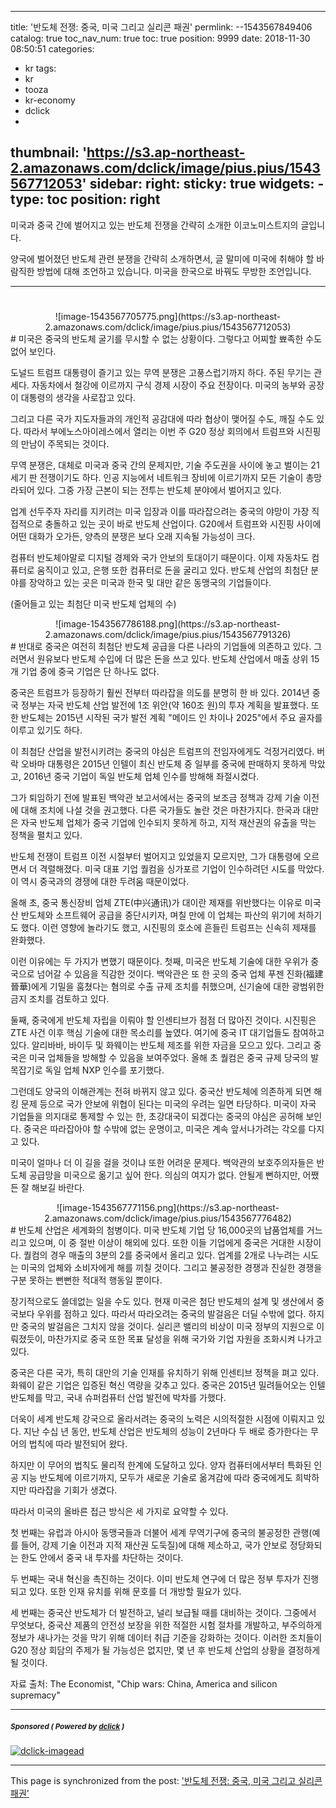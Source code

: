 
---
title: '반도체 전쟁: 중국, 미국 그리고 실리콘 패권'
permlink: --1543567849406
catalog: true
toc_nav_num: true
toc: true
position: 9999
date: 2018-11-30 08:50:51
categories:
- kr
tags:
- kr
- tooza
- kr-economy
- dclick
- 
thumbnail: 'https://s3.ap-northeast-2.amazonaws.com/dclick/image/pius.pius/1543567712053'
sidebar:
    right:
        sticky: true
widgets:
    -
        type: toc
        position: right
---


미국과 중국 간에 벌어지고 있는 반도체 전쟁을 간략히 소개한 이코노미스트지의 글입니다.
  
양국에 벌어졌던 반도체 관련 분쟁을 간략히 소개하면서, 글 말미에 미국에 취해야 할 바람직한 방법에 대해 조언하고 있습니다. 미국을 한국으로 바꿔도 무방한 조언입니다.
  
----
#
#  
<center>
 ![image-1543567705775.png](https://s3.ap-northeast-2.amazonaws.com/dclick/image/pius.pius/1543567712053) 
</center>
#
미국은 중국의 반도체 굴기를 무시할 수 없는 상황이다. 그렇다고 어찌할 뾰족한 수도 없어 보인다. 
  
도널드 트럼프 대통령이 즐기고 있는 무역 분쟁은 고풍스럽기까지 하다. 주된 무기는 관세다. 자동차에서 철강에 이르까지 구식 경제 시장이 주요 전장이다. 미국의 농부와 공장이 대통령의 생각을 사로잡고 있다. 
  
그리고 다른 국가 지도자들과의 개인적 공감대에 따라 협상이 맺어질 수도, 깨질 수도 있다. 따라서 부에노스아이레스에서 열리는 이번 주 G20 정상 회의에서 트럼프와 시진핑의 만남이 주목되는 것이다.
  
무역 분쟁은, 대체로 미국과 중국 간의 문제지만, 기술 주도권을 사이에 놓고 벌이는 21세기 판 전쟁이기도 하다. 인공 지능에서 네트워크 장비에 이르기까지 모든 기술이 총망라되어 있다. 그중 가장 근본이 되는 전투는 반도체 분야에서 벌어지고 있다. 
  
업계 선두주자 자리를 지키려는 미국 입장과 이를 따라잡으려는 중국의 야망이 가장 직접적으로 충돌하고 있는 곳이 바로 반도체 산업이다. G20에서 트럼프와 시진핑 사이에 어떤 대화가 오가든, 양측의 분쟁은 보다 오래 지속될 가능성이 크다.
  
컴퓨터 반도체야말로 디지털 경제와 국가 안보의 토대이기 때문이다. 이제 자동차도 컴퓨터로 움직이고 있고, 은행 또한 컴퓨터로 돈을 굴리고 있다. 반도체 산업의 최첨단 분야를 장악하고 있는 곳은 미국과 한국 및 대만 같은 동맹국의 기업들이다. 
  
(줄어들고 있는 최첨단 미국 반도체 업체의 수)
<center>
 ![image-1543567786188.png](https://s3.ap-northeast-2.amazonaws.com/dclick/image/pius.pius/1543567791326) 
</center>
#
반대로 중국은 여전히 최첨단 반도체 공급을 다른 나라의 기업들에 의존하고 있다. 그러면서 원유보다 반도체 수입에 더 많은 돈을 쓰고 있다. 반도체 산업에서 매출 상위 15개 기업 중에 중국 기업은 단 하나도 없다. 
  
중국은 트럼프가 등장하기 훨씬 전부터 따라잡을 의도를 분명히 한 바 있다. 2014년 중국 정부는 자국 반도체 산업 발전에 1조 위안(약 160조 원)의 투자 계획을 발표했다. 또한 반도체는 2015년 시작된 국가 발전 계획 "메이드 인 차이나 2025"에서 주요 골자를 이루고 있기도 하다.
  
이 최첨단 산업을 발전시키려는 중국의 야심은 트럼프의 전임자에게도 걱정거리였다. 버락 오바마 대통령은 2015년 인텔이 최신 반도체 중 일부를 중국에 판매하지 못하게 막았고, 2016년 중국 기업이 독일 반도체 업체 인수를 방해해 좌절시켰다. 
  
그가 퇴임하기 전에 발표된 백악관 보고서에서는 중국의 보조금 정책과 강제 기술 이전에 대해 조치에 나설 것을 권고했다. 다른 국가들도 놀란 것은 마찬가지다. 한국과 대만은 자국 반도체 업체가 중국 기업에 인수되지 못하게 하고, 지적 재산권의 유출을 막는 정책을 펼치고 있다.
  
반도체 전쟁이 트럼프 이전 시절부터 벌어지고 있었을지 모르지만, 그가 대통령에 오르면서 더 격렬해졌다. 미국 대표 기업 퀄컴을 싱가포르 기업이 인수하려던 시도를 막았다. 이 역시 중국과의 경쟁에 대한 두려움 때문이었다. 
  
올해 초, 중국 통신장비 업체 ZTE(中兴通讯)가 대이란 제재를 위반했다는 이유로 미국산 반도체와 소프트웨어 공급을 중단시키자, 며칠 만에 이 업체는 파산의 위기에 처하기도 했다. 이런 영향에 놀라기도 했고, 시진핑의 호소에 흔들린 트럼프는 신속히 제재를 완화했다.
  
이런 이유에는 두 가지가 변했기 때문이다. 첫째, 미국은 반도체 기술에 대한 우위가 중국으로 넘어갈 수 있음을 직감한 것이다. 백악관은 또 한 곳의 중국 업체 푸젠 진화(福建晉華)에게 기밀을 훔쳤다는 혐의로 수출 규제 조치를 취했으며, 신기술에 대한 광범위한 금지 조치를 검토하고 있다. 
  
둘째, 중국에게 반도체 자립을 이뤄야 할 인센티브가 점점 더 많아진 것이다. 시진핑은 ZTE 사건 이후 핵심 기술에 대한 목소리를 높였다. 여기에 중국 IT 대기업들도 참여하고 있다. 알리바바, 바이두 및 화웨이는 반도체 제조를 위한 자금을 모으고 있다. 그리고 중국은 미국 업체들을 방해할 수 있음을 보여주었다. 올해 초 퀄컴은 중국 규제 당국의 발목잡기로 독일 업체 NXP 인수를 포기했다. 
  
그런데도 양국의 이해관계는 전혀 바뀌지 않고 있다. 중국산 반도체에 의존하게 되면 해킹 문제 등으로 국가 안보에 위협이 된다는 미국의 우려는 일면 타당하다. 미국이 자국 기업들을 의지대로 통제할 수 있는 한, 초강대국이 되겠다는 중국의 야심은 공허해 보인다. 중국은 따라잡아야 할 수밖에 없는 운명이고, 미국은 계속 앞서나가려는 각오를 다지고 있다.
  
미국이 얼마나 더 이 길을 걸을 것이냐 또한 어려운 문제다. 백악관의 보호주의자들은 반도체 공급망을 미국으로 옮기고 싶어 한다. 의심의 여지가 없다. 안될게 뻔하지만, 어쨌든 잘 해보길 바란다. 
  
<center>
![image-1543567771156.png](https://s3.ap-northeast-2.amazonaws.com/dclick/image/pius.pius/1543567776482)
</center>
#
반도체 산업은 세계화의 첨병이다. 미국 반도체 기업 당 16,000곳의 납품업체를 거느리고 있으며, 이 중 절반 이상이 해외에 있다. 또한 이들 기업에게 중국은 거대한 시장이다. 퀄컴의 경우 매출의 3분의 2를 중국에서 올리고 있다. 업계를 2개로 나누려는 시도는 미국의 업체와 소비자에게 해를 끼칠 것이다. 그리고 불공정한 경쟁과 진실한 경쟁을 구분 못하는 뻔뻔한 적대적 행동일 뿐이다.
  
장기적으로도 쓸데없는 일을 수도 있다. 현재 미국은 첨단 반도체의 설계 및 생산에서 중국보다 우위를 점하고 있다. 따라서 따라오려는 중국의 발걸음은 더딜 수밖에 없다. 하지만 중국의 발걸음은 그치지 않을 것이다. 실리콘 밸리의 비상이 미국 정부의 지원으로 이뤄졌듯이, 마찬가지로 중국 또한 목표 달성을 위해 국가와 기업 자원을 조화시켜 나가고 있다. 
  
중국은 다른 국가, 특히 대만의 기술 인재를 유치하기 위해 인센티브 정책을 펴고 있다. 화웨이 같은 기업은 입증된 혁신 역량을 갖추고 있다. 중국은 2015년 밀려들어오는 인텔 반도체를 막고, 국내 슈퍼컴퓨터 산업 발전에 박차를 가했다. 
  
더욱이 세계 반도체 강국으로 올라서려는 중국의 노력은 시의적절한 시점에 이뤄지고 있다. 지난 수십 년 동안, 반도체 산업은 반도체의 성능이 2년마다 두 배로 증가한다는 무어의 법칙에 따라 발전되어 왔다. 
  
하지만 이 무어의 법칙도 물리적 한계에 도달하고 있다. 양자 컴퓨터에서부터 특화된 인공 지능 반도체에 이르기까지, 모두가 새로운 기술로 옮겨감에 따라 중국에게도 희박하지만 따라잡을 기회가 생겼다.
  
따라서 미국의 올바른 접근 방식은 세 가지로 요약할 수 있다.
  
첫 번째는 유럽과 아시아 동맹국들과 더불어 세계 무역기구에 중국의 불공정한 관행(예를 들어, 강제 기술 이전과 지적 재산권 도둑질)에 대해 제소하고, 국가 안보로 정당화되는 한도 안에서 중국 내 투자를 차단하는 것이다. 
  
두 번째는 국내 혁신을 촉진하는 것이다. 이미 반도체 연구에 더 많은 정부 투자가 진행되고 있다. 또한 인재 유치를 위해 문호를 더 개방할 필요가 있다. 
  
세 번째는 중국산 반도체가 더 발전하고, 널리 보급될 때를 대비하는 것이다. 그중에서 무엇보다, 중국산 제품의 안전성 보장을 위한 적절한 시험 절차를 개발하고, 부주의하게 정보가 새나가는 것을 막기 위해 데이터 취급 기준을 강화하는 것이다. 이러한 조치들이 G20 정상 회담의 주제가 될 가능성은 없지만, 몇 년 후 반도체 산업의 상황을 결정하게 될 것이다.
  
자료 출처: The Economist, "Chip wars: China, America and silicon supremacy"

---

#####  <sub> **Sponsored ( Powered by [dclick](https://www.dclick.io) )** </sub>
[![dclick-imagead](https://s3.ap-northeast-2.amazonaws.com/dclick/image/dclick/1540980285836.jpg)](https://api.dclick.io/v1/c?x=eyJhbGciOiJIUzI1NiIsInR5cCI6IkpXVCJ9.eyJjIjoicGl1cy5waXVzIiwicyI6Ii0tMTU0MzU2Nzg0OTQwNiIsImEiOlsiaS0xMCJdLCJ1cmwiOiJodHRwczovL2tyLXVzZWQuZ2l0aHViLmlvLyIsImlhdCI6MTU0MzU2Nzg0OSwiZXhwIjoxODU4OTI3ODQ5fQ.X66-R4d-rBUXZwPQ0Id5tM1BMJe47Zsvpzl2Xi7suJQ)

- - -

This page is synchronized from the post: ['반도체 전쟁: 중국, 미국 그리고 실리콘 패권'](https://steemit.com/@pius.pius/--1543567849406)
